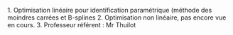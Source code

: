 1. Optimisation linéaire pour identification paramétrique (méthode des moindres carrées et B-splines
2. Optimisation non linéaire, pas encore vue en cours.
3. Professeur référent : Mr Thuilot
